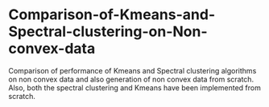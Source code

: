# Comparison-of-Kmeans-and-Spectral-clustering-on-Non-convex-data
Comparison of performance of Kmeans and Spectral clustering algorithms on non convex data and also generation of non convex data from scratch. Also, both the spectral clustering and Kmeans have been implemented from scratch.
